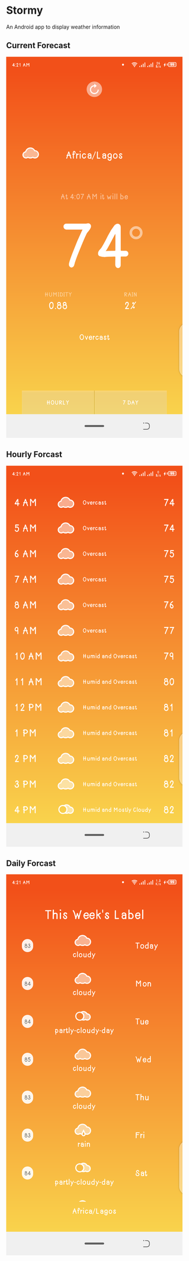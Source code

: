 # Stormy
An Android app to display weather information


## Current Forecast
![Stormy Mockup](https://github.com/RIDUMATICS/Stormy/blob/master/app/src/main/res/stormy_mockup0.png)

## Hourly Forcast
![Stormy Mockup Hourly Forcast](https://github.com/RIDUMATICS/Stormy/blob/master/app/src/main/res/stormy_mockup1.png)

## Daily Forcast
![Stormy Mockup Daily Forcast](https://github.com/RIDUMATICS/Stormy/blob/master/app/src/main/res/stormy_mockup2.png)
